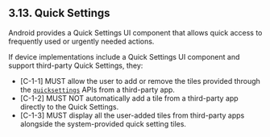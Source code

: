 ## 3.13\. Quick Settings

Android provides a Quick Settings UI component that allows quick access to
frequently used or urgently needed actions.

If device implementations include a Quick Settings UI component and support third-party
Quick Settings, they:

*    [C-1-1] MUST allow the user to add or remove the tiles provided through the
     [`quicksettings`](
     https://developer.android.com/reference/android/service/quicksettings/package-summary.html)
     APIs from a third-party app.
*    [C-1-2] MUST NOT automatically add a tile from a third-party app directly
     to the Quick Settings.
*    [C-1-3] MUST display all the user-added tiles from third-party apps
     alongside the system-provided quick setting tiles.
